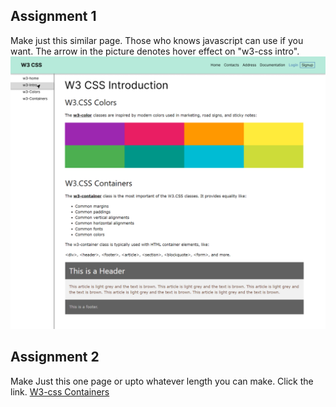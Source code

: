 ## Assignment 1
Make just this similar page. Those who knows javascript can use if you want. The arrow in the picture denotes hover effect on "w3-css intro".
![Image](https://raw.githubusercontent.com/amitSah121/Others_1/main/tutorials/day-2/website_using_w3_css.png)

## Assignment 2

Make Just this one page or upto whatever length you can make. Click the link.
[W3-css Containers](https://www.w3schools.com/w3css/w3css_containers.asp)